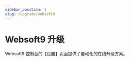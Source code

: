 ```yaml
---
sidebar_position: 1
slug: /upgrade/websoft9
---
```


# Websoft9 升级

Websoft9 控制台的【设置】页面提供了自动化的在线升级方案。

